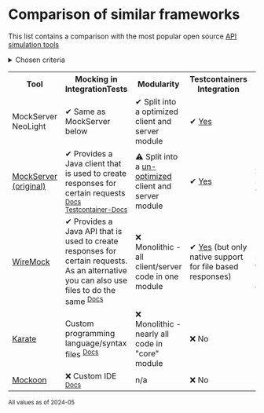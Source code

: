 # Comparison of similar frameworks

This list contains a comparison with the most popular open source [API simulation tools](https://en.wikipedia.org/wiki/Comparison_of_API_simulation_tools)

<details><summary>Chosen criteria</summary>

| Criteria | Reason |
| --- | --- |
| Mocking in IntegrationTests | Gives an overview how this is done and describes how straightforward this can be integrated into (Java) code |
| Modularity | Monolithic/Non-modular packaging causes bloat and problems such as <ul><li>Possible introduction of vulnerabilities</li><li>Dependency conflicts</li><li>Performance degeneration</li><li>Confusion (which classes/methods need to be used)</li></ul>
| Testcontainers Integration | Testcontainers is the defacto standard for running integration tests. It utilizes containers, is highly flexible and has widespread use in the Java ecosystem. |
| Activity & Support | Unmaintained software won't get fixes for incompatibilities, issues, vulnerabilities, ... |

</details>

<table>
    <tr>
        <th>Tool</th>
        <th>Mocking in IntegrationTests</th>
        <th>Modularity</th>
        <th>Testcontainers Integration</th>
        <th>Activity & Support</th>
    </tr>
    <tr>
        <td>
            MockServer NeoLight
        </td>
        <td>
            ✔ Same as MockServer below
        </td>
        <td>
            ✔ Split into a optimized client and server module
        </td>
        <td>
            ✔ <a href="../testcontainers/">Yes</a>
        </td>
        <td>
            ✔ <a href="../README.md#support">Yes</a>
        </td>
    </tr>
    <tr>
        <td>
            <a href="https://github.com/mock-server/mockserver">
                MockServer (original)
            </a>
        </td>
        <td>
            ✔ Provides a Java client that is used to create responses for certain requests <sup><a href="https://www.mock-server.com/">Docs</a> <a href="https://java.testcontainers.org/modules/mockserver/">Testcontainer-Docs</a></sup>
        </td>
        <td>
            ⚠ Split into a <a href="https://github.com/mock-server/mockserver/issues/1494">un-optimized</a> client and server module
        </td>
        <td>
            ✔ <a href="https://java.testcontainers.org/modules/mockserver/">Yes</a>
        </td>
        <td>
            ❌ Inactive since >1 year
        </td>
    </tr>
    <tr>
        <td>
            <a href="https://github.com/wiremock/wiremock">
                WireMock
            </a>
        </td>
        <td>
            ✔ Provides a Java API that is used to create responses for certain requests. As an alternative you can also use files to do the same <sup><a href="https://wiremock.org/docs/quickstart/java-junit/">Docs</a></sup>
        </td>
        <td>
            ❌ Monolithic - all client/server code in one module
        </td>
        <td>
            ✔ <a href="https://testcontainers.com/modules/wiremock/">Yes</a> (but only native support for file based responses)
        </td>
        <td>
            ✔ Active (dedicated support for their "Cloud" exists)
        </td>
    </tr>
    <tr>
        <td>
            <a href="https://github.com/karatelabs/karate">
                Karate
            </a>
        </td>
        <td>
            Custom programming language/syntax files <sup><a href="https://github.com/karatelabs/karate/tree/master/examples">Docs</a></sup>
        </td>
        <td>
            ❌ Monolithic - nearly all code in "core" module
        </td>
        <td>
            ❌ No
        </td>
        <td>
            ✔ Active
        </td>
    </tr>
    <tr>
        <td>
            <a href="https://github.com/mockoon/mockoon">
                Mockoon
            </a>
        </td>
        <td>
            ❌ Custom IDE <sup><a href="https://mockoon.com/docs/latest/about/">Docs</a></sup>
        </td>
        <td>
            n/a
        </td>
        <td>
            ❌ No
        </td>
        <td>
            ✔ <a href="https://mockoon.com/pro/">Yes</a>
        </td>
    </tr>
</table>

<sub>All values as of 2024-05</sub>